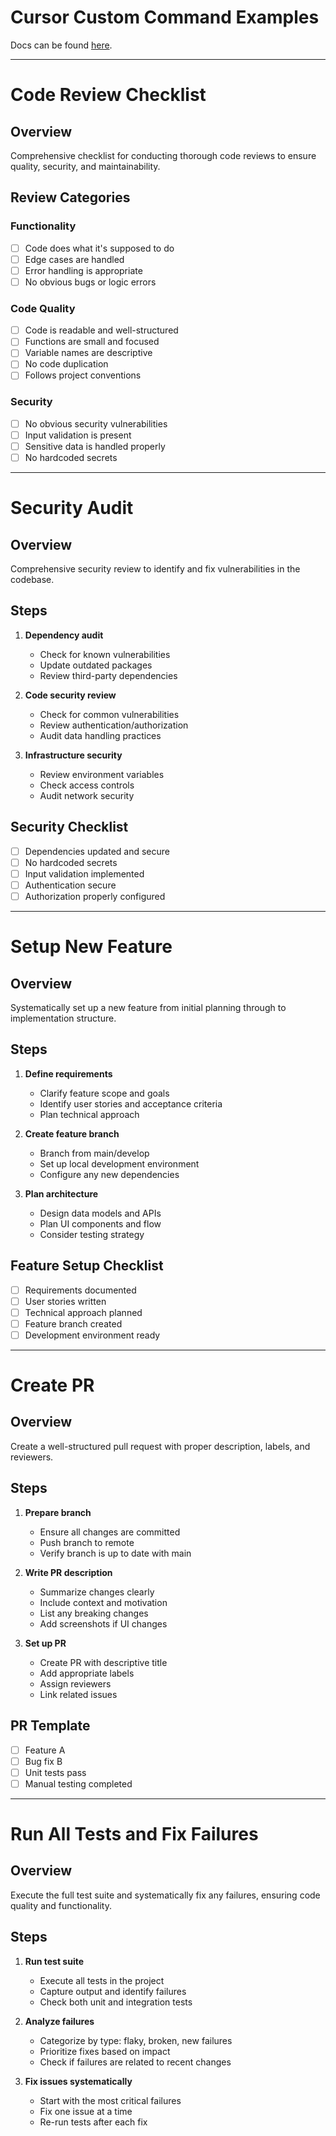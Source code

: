 # Cursor Custom Command Examples

Docs can be found [here](https://cursor.com/docs/agent/chat/commands).

---

# Code Review Checklist

## Overview

Comprehensive checklist for conducting thorough code reviews to ensure quality, security, and maintainability.

## Review Categories

### Functionality

- [ ] Code does what it's supposed to do
- [ ] Edge cases are handled
- [ ] Error handling is appropriate
- [ ] No obvious bugs or logic errors

### Code Quality

- [ ] Code is readable and well-structured
- [ ] Functions are small and focused
- [ ] Variable names are descriptive
- [ ] No code duplication
- [ ] Follows project conventions

### Security

- [ ] No obvious security vulnerabilities
- [ ] Input validation is present
- [ ] Sensitive data is handled properly
- [ ] No hardcoded secrets

---

# Security Audit

## Overview

Comprehensive security review to identify and fix vulnerabilities in the codebase.

## Steps

1. **Dependency audit**

   - Check for known vulnerabilities
   - Update outdated packages
   - Review third-party dependencies

2. **Code security review**

   - Check for common vulnerabilities
   - Review authentication/authorization
   - Audit data handling practices

3. **Infrastructure security**
   - Review environment variables
   - Check access controls
   - Audit network security

## Security Checklist

- [ ] Dependencies updated and secure
- [ ] No hardcoded secrets
- [ ] Input validation implemented
- [ ] Authentication secure
- [ ] Authorization properly configured

---

# Setup New Feature

## Overview

Systematically set up a new feature from initial planning through to implementation structure.

## Steps

1. **Define requirements**

   - Clarify feature scope and goals
   - Identify user stories and acceptance criteria
   - Plan technical approach

2. **Create feature branch**

   - Branch from main/develop
   - Set up local development environment
   - Configure any new dependencies

3. **Plan architecture**
   - Design data models and APIs
   - Plan UI components and flow
   - Consider testing strategy

## Feature Setup Checklist

- [ ] Requirements documented
- [ ] User stories written
- [ ] Technical approach planned
- [ ] Feature branch created
- [ ] Development environment ready

---

# Create PR

## Overview

Create a well-structured pull request with proper description, labels, and reviewers.

## Steps

1. **Prepare branch**

   - Ensure all changes are committed
   - Push branch to remote
   - Verify branch is up to date with main

2. **Write PR description**

   - Summarize changes clearly
   - Include context and motivation
   - List any breaking changes
   - Add screenshots if UI changes

3. **Set up PR**
   - Create PR with descriptive title
   - Add appropriate labels
   - Assign reviewers
   - Link related issues

## PR Template

- [ ] Feature A
- [ ] Bug fix B
- [ ] Unit tests pass
- [ ] Manual testing completed

---

# Run All Tests and Fix Failures

## Overview

Execute the full test suite and systematically fix any failures, ensuring code quality and functionality.

## Steps

1. **Run test suite**

   - Execute all tests in the project
   - Capture output and identify failures
   - Check both unit and integration tests

2. **Analyze failures**

   - Categorize by type: flaky, broken, new failures
   - Prioritize fixes based on impact
   - Check if failures are related to recent changes

3. **Fix issues systematically**
   - Start with the most critical failures
   - Fix one issue at a time
   - Re-run tests after each fix
